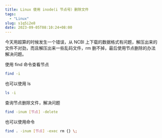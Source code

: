 ```yaml
---
title: Linux 使用 inode(i 节点号）删除文件
tags:
  - "Linux"
slug: s1q5i2e8
date: 2023-09-05T08:10:24+08:00
---
```


今天用超算的时候发生一个错误，从 NCBI 上下载的数据格式有问题，解压出来的文件不对劲，而且解压出来一些乱码文件，rm 删不掉，最后使用节点删除的办法解决问题。

<!--more-->

使用 find 命令查看节点

```bash
find -i
```

也可以使用 ls

```bash
ls -i
```

查询节点删除文件，解决问题

```bash
find -inum [节点] -delete
```

也可以使用命令

```bash
find . -inum [节点] -exec rm {} \;
```
